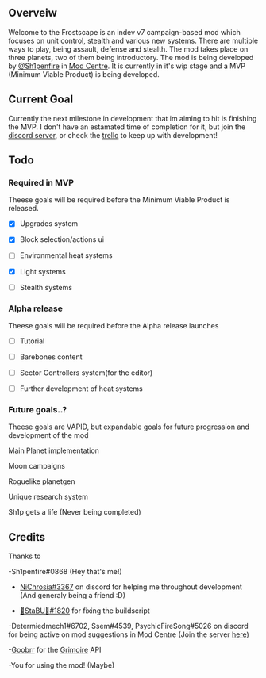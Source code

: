 ## Overveiw
Welcome to the Frostscape is an indev v7 campaign-based mod which focuses on unit control, stealth and various new systems. There are multiple ways to play, being assault, defense and stealth. The mod takes place on three planets, two of them being introductory. The mod is being developed by [@Sh1penfire](https://github.com/Sh1penfire) in [Mod Centre](https://discord.gg/XrFhAZys7T). It is currently in it's wip stage and a MVP (Minimum Viable Product) is being developed.

## Current Goal
Currently the next milestone in development that im aiming to hit is finishing the MVP. I don't have an estamated time of completion for it, but join the [discord server](https://discord.gg/XrFhAZys7T), or check the [trello](https://trello.com/b/2g9oENth/hollow-frostscape) to keep up with development!

## Todo

### Required in MVP
Theese goals will be required before the Minimum Viable Product is released.

- [X] Upgrades system

- [X] Block selection/actions ui

- [ ] Environmental heat systems

- [X] Light systems

- [ ] Stealth systems

### Alpha release
Theese goals will be required before the Alpha release launches

- [ ] Tutorial

- [ ] Barebones content

- [ ] Sector Controllers system(for the editor)

- [ ] Further development of heat systems


### Future goals..?
Theese goals are VAPID, but expandable goals for future progression and development of the mod

Main Planet implementation

Moon campaigns

Roguelike planetgen

Unique research system

Sh1p gets a life (Never being completed)

## Credits
Thanks to

-Sh1penfire#0868 (Hey that's me!)

- [NiChrosia#3367](https://github.com/NiChrosia) on discord for helping me throughout development (And generaly being a friend :D)

- [🔅StaBU🔆#1820](https://github.com/xStaBUx) for fixing the buildscript

-Determiedmech1#6702, Ssem#4539, PsychicFireSong#5026 on discord for being active on mod suggestions in Mod Centre (Join the server [here](https://discord.gg/XrFhAZys7T))

-[Goobrr](https://github.com/Goobrr) for the [Grimoire](https://github.com/Goobrr/Grimoire) API

-You for using the mod! (Maybe)
